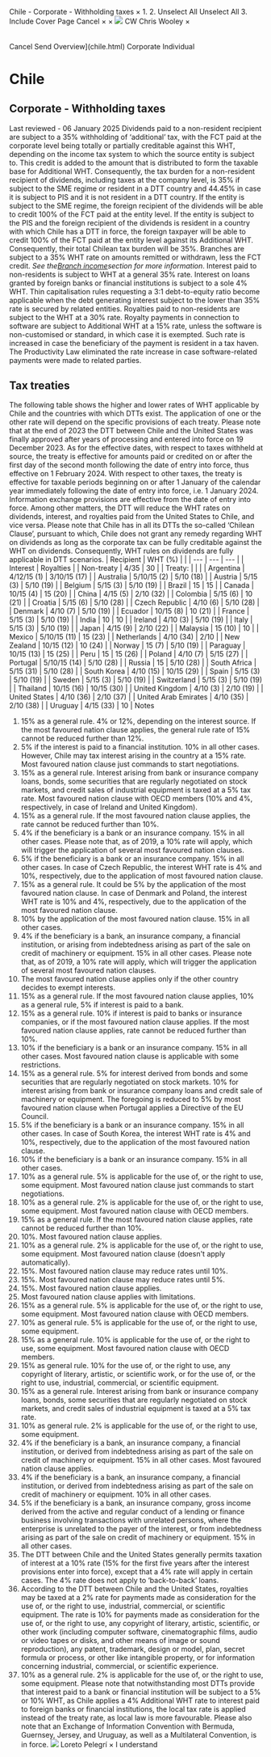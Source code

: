 Chile - Corporate - Withholding taxes
×
1.
2.
Unselect All
Unselect All
3.
Include Cover Page
Cancel
×
×
![](-/media/world-wide-tax-summaries/attachments/global---chris-wooley.ashx%3Frev=ac5e5f3223b34096b1afc2a6009c7320&revision=ac5e5f32-23b3-4096-b1af-c2a6009c7320&hash=859B7ADC84DC2CBEC9760E9E6EE7DE6D0A8BFCDF)
CW
Chris Wooley
×
######
Cancel
Send
Overview](chile.html)
Corporate
Individual
# Chile
## Corporate - Withholding taxes
Last reviewed - 06 January 2025
Dividends paid to a non-resident recipient are subject to a 35% withholding of ‘additional’ tax, with the FCT paid at the corporate level being totally or partially creditable against this WHT, depending on the income tax system to which the source entity is subject to. This credit is added to the amount that is distributed to form the taxable base for Additional WHT. Consequently, the tax burden for a non-resident recipient of dividends, including taxes at the company level, is 35% if subject to the SME regime or resident in a DTT country and 44.45% in case it is subject to PIS and it is not resident in a DTT country.
If the entity is subject to the SME regime, the foreign recipient of the dividends will be able to credit 100% of the FCT paid at the entity level. If the entity is subject to the PIS and the foreign recipient of the dividends is resident in a country with which Chile has a DTT in force, the foreign taxpayer will be able to credit 100% of the FCT paid at the entity level against its Additional WHT. Consequently, their total Chilean tax burden will be 35%.
Branches are subject to a 35% WHT rate on amounts remitted or withdrawn, less the FCT credit. *See the*[*Branch income*](chile/corporate/branch-income.html)*section for more information*.
Interest paid to non-residents is subject to WHT at a general 35% rate. Interest on loans granted by foreign banks or financial institutions is subject to a sole 4% WHT. Thin capitalisation rules requesting a 3:1 debt-to-equity ratio become applicable when the debt generating interest subject to the lower than 35% rate is secured by related entities.
Royalties paid to non-residents are subject to the WHT at a 30% rate. Royalty payments in connection to software are subject to Additional WHT at a 15% rate, unless the software is non-customised or standard, in which case it is exempted. Such rate is increased in case the beneficiary of the payment is resident in a tax haven. The Productivity Law eliminated the rate increase in case software-related payments were made to related parties.
## Tax treaties
The following table shows the higher and lower rates of WHT applicable by Chile and the countries with which DTTs exist. The application of one or the other rate will depend on the specific provisions of each treaty.
Please note that at the end of 2023 the DTT between Chile and the United States was finally approved after years of processing and entered into force on 19 December 2023.
As for the effective dates, with respect to taxes withheld at source, the treaty is effective for amounts paid or credited on or after the first day of the second month following the date of entry into force, thus effective on 1 February 2024. With respect to other taxes, the treaty is effective for taxable periods beginning on or after 1 January of the calendar year immediately following the date of entry into force, i.e. 1 January 2024. Information exchange provisions are effective from the date of entry into force.
Among other matters, the DTT will reduce the WHT rates on dividends, interest, and royalties paid from the United States to Chile, and vice versa.
Please note that Chile has in all its DTTs the so-called ‘Chilean Clause’, pursuant to which, Chile does not grant any remedy regarding WHT on dividends as long as the corporate tax can be fully creditable against the WHT on dividends. Consequently, WHT rules on dividends are fully applicable in DTT scenarios.
| Recipient | WHT (%) | |
| --- | --- | --- |
| Interest | Royalties |
| Non-treaty | 4/35 | 30 |
| Treaty: |  |  |
| Argentina | 4/12/15 (1) | 3/10/15 (17) |
| Australia | 5/10/15 (2) | 5/10 (18) |
| Austria | 5/15 (3) | 5/10 (19) |
| Belgium | 5/15 (3) | 5/10 (19) |
| Brazil | 15 | 15 |
| Canada | 10/15 (4) | 15 (20) |
| China | 4/15 (5) | 2/10 (32) |
| Colombia | 5/15 (6) | 10 (21) |
| Croatia | 5/15 (6) | 5/10 (28) |
| Czech Republic | 4/10 (6) | 5/10 (28) |
| Denmark | 4/10 (7) | 5/10 (19) |
| Ecuador | 10/15 (8) | 10 (21) |
| France | 5/15 (3) | 5/10 (19) |
| India | 10 | 10 |
| Ireland | 4/10 (3) | 5/10 (19) |
| Italy | 5/15 (3) | 5/10 (19) |
| Japan | 4/15 (9) | 2/10 (22) |
| Malaysia | 15 (10) | 10 |
| Mexico | 5/10/15 (11) | 15 (23) |
| Netherlands | 4/10 (34) | 2/10 |
| New Zealand | 10/15 (12) | 10 (24) |
| Norway | 15 (7) | 5/10 (19) |
| Paraguay | 10/15 (13) | 15 (25) |
| Peru | 15 | 15 (26) |
| Poland | 4/10 (7) | 5/15 (27) |
| Portugal | 5/10/15 (14) | 5/10 (28) |
| Russia | 15 | 5/10 (28) |
| South Africa | 5/15 (31) | 5/10 (28) |
| South Korea | 4/10 (15) | 10/15 (29) |
| Spain | 5/15 (3) | 5/10 (19) |
| Sweden | 5/15 (3) | 5/10 (19) |
| Switzerland | 5/15 (3) | 5/10 (19) |
| Thailand | 10/15 (16) | 10/15 (30) |
| United Kingdom | 4/10 (3) | 2/10 (19) |
| United States | 4/10 (36) | 2/10 (37) |
| United Arab Emirates | 4/10 (35) | 2/10 (38) |
| Uruguay | 4/15 (33) | 10 |
Notes
1. 15% as a general rule. 4% or 12%, depending on the interest source. If the most favoured nation clause applies, the general rule rate of 15% cannot be reduced further than 12%.
2. 5% if the interest is paid to a financial institution. 10% in all other cases. However, Chile may tax interest arising in the country at a 15% rate. Most favoured nation clause just commands to start negotiations.
3. 15% as a general rule. Interest arising from bank or insurance company loans, bonds, some securities that are regularly negotiated on stock markets, and credit sales of industrial equipment is taxed at a 5% tax rate. Most favoured nation clause with OECD members (10% and 4%, respectively, in case of Ireland and United Kingdom).
4. 15% as a general rule. If the most favoured nation clause applies, the rate cannot be reduced further than 10%.
5. 4% if the beneficiary is a bank or an insurance company. 15% in all other cases. Please note that, as of 2019, a 10% rate will apply, which will trigger the application of several most favoured nation clauses.
6. 5% if the beneficiary is a bank or an insurance company. 15% in all other cases. In case of Czech Republic, the interest WHT rate is 4% and 10%, respectively, due to the application of most favoured nation clause.
7. 15% as a general rule. It could be 5% by the application of the most favoured nation clause. In case of Denmark and Poland, the interest WHT rate is 10% and 4%, respectively, due to the application of the most favoured nation clause.
8. 10% by the application of the most favoured nation clause. 15% in all other cases.
9. 4% if the beneficiary is a bank, an insurance company, a financial institution, or arising from indebtedness arising as part of the sale on credit of machinery or equipment. 15% in all other cases. Please note that, as of 2019, a 10% rate will apply, which will trigger the application of several most favoured nation clauses.
10. The most favoured nation clause applies only if the other country decides to exempt interests.
11. 15% as a general rule. If the most favoured nation clause applies, 10% as a general rule, 5% if interest is paid to a bank.
12. 15% as a general rule. 10% if interest is paid to banks or insurance companies, or if the most favoured nation clause applies. If the most favoured nation clause applies, rate cannot be reduced further than 10%.
13. 10% if the beneficiary is a bank or an insurance company. 15% in all other cases. Most favoured nation clause is applicable with some restrictions.
14. 15% as a general rule. 5% for interest derived from bonds and some securities that are regularly negotiated on stock markets. 10% for interest arising from bank or insurance company loans and credit sale of machinery or equipment. The foregoing is reduced to 5% by most favoured nation clause when Portugal applies a Directive of the EU Council.
15. 5% if the beneficiary is a bank or an insurance company. 15% in all other cases. In case of South Korea, the interest WHT rate is 4% and 10%, respectively, due to the application of the most favoured nation clause.
16. 10% if the beneficiary is a bank or an insurance company. 15% in all other cases.
18. 10% as a general rule. 5% is applicable for the use of, or the right to use, some equipment. Most favoured nation clause just commands to start negotiations.
19. 10% as a general rule. 2% is applicable for the use of, or the right to use, some equipment. Most favoured nation clause with OECD members.
20. 15% as a general rule. If the most favoured nation clause applies, rate cannot be reduced further than 10%.
21. 10%. Most favoured nation clause applies.
22. 10% as a general rule. 2% is applicable for the use of, or the right to use, some equipment. Most favoured nation clause (doesn't apply automatically).
23. 15%. Most favoured nation clause may reduce rates until 10%.
24. 15%. Most favoured nation clause may reduce rates until 5%.
25. 15%. Most favoured nation clause applies.
26. Most favoured nation clause applies with limitations.
27. 15% as a general rule. 5% is applicable for the use of, or the right to use, some equipment. Most favoured nation clause with OECD members.
28. 10% as general rule. 5% is applicable for the use of, or the right to use, some equipment.
29. 15% as a general rule. 10% is applicable for the use of, or the right to use, some equipment. Most favoured nation clause with OECD members.
30. 15% as general rule. 10% for the use of, or the right to use, any copyright of literary, artistic, or scientific work, or for the use of, or the right to use, industrial, commercial, or scientific equipment.
31. 15% as a general rule. Interest arising from bank or insurance company loans, bonds, some securities that are regularly negotiated on stock markets, and credit sales of industrial equipment is taxed at a 5% tax rate.
32. 10% as general rule. 2% is applicable for the use of, or the right to use, some equipment.
33. 4% if the beneficiary is a bank, an insurance company, a financial institution, or derived from indebtedness arising as part of the sale on credit of machinery or equipment. 15% in all other cases. Most favoured nation clause applies.
34. 4% if the beneficiary is a bank, an insurance company, a financial institution, or derived from indebtedness arising as part of the sale on credit of machinery or equipment. 10% in all other cases.
35. 5% if the beneficiary is a bank, an insurance company, gross income derived from the active and regular conduct of a lending or finance business involving transactions with unrelated persons, where the enterprise is unrelated to the payer of the interest, or from indebtedness arising as part of the sale on credit of machinery or equipment. 15% in all other cases.
36. The DTT between Chile and the United States generally permits taxation of interest at a 10% rate (15% for the first five years after the interest provisions enter into force), except that a 4% rate will apply in certain cases. The 4% rate does not apply to ‘back-to-back’ loans.
37. According to the DTT between Chile and the United States, royalties may be taxed at a 2% rate for payments made as consideration for the use of, or the right to use, industrial, commercial, or scientific equipment. The rate is 10% for payments made as consideration for the use of, or the right to use, any copyright of literary, artistic, scientific, or other work (including computer software, cinematographic films, audio or video tapes or disks, and other means of image or sound reproduction), any patent, trademark, design or model, plan, secret formula or process, or other like intangible property, or for information concerning industrial, commercial, or scientific experience.
38. 10% as a general rule. 2% is applicable for the use of, or the right to use, some equipment.
Please note that notwithstanding most DTTs provide that interest paid to a bank or financial institution will be subject to a 5% or 10% WHT, as Chile applies a 4% Additional WHT rate to interest paid to foreign banks or financial institutions, the local tax rate is applied instead of the treaty rate, as local law is more favourable.
Please also note that an Exchange of Information Convention with Bermuda, Guernsey, Jersey, and Uruguay, as well as a Multilateral Convention, is in force.
![](-/media/world-wide-tax-summaries/attachments/chile---loreto-pelegri.ashx%3Frev=7a15bd9f3ed14f6698198c66436a0091&revision=7a15bd9f-3ed1-4f66-9819-8c66436a0091&hash=47A76D7AA1C8C38690622B4E266F2F3E2DD78F37)
Loreto Pelegrí
×
I understand